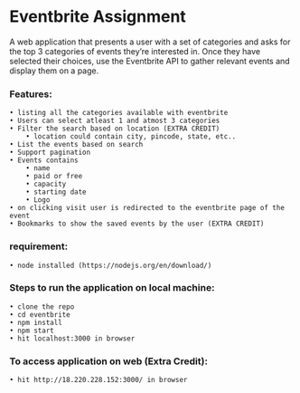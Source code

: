# Eventbrite Assignment

A web application that presents a user with a set of categories and asks for the top 3 categories of events they’re interested in. Once they have selected their choices, use the Eventbrite API to gather relevant events and display them on a page.

### Features:

	• listing all the categories available with eventbrite
	• Users can select atleast 1 and atmost 3 categories
	• Filter the search based on location (EXTRA CREDIT)
		• location could contain city, pincode, state, etc..
	• List the events based on search
	• Support pagination
	• Events contains 
		• name
		• paid or free
		• capacity
		• starting date
		• Logo
	• on clicking visit user is redirected to the eventbrite page of the event
	• Bookmarks to show the saved events by the user (EXTRA CREDIT)

### requirement:

	• node installed (https://nodejs.org/en/download/)

### Steps to run the application on local machine:

	• clone the repo 
	• cd eventbrite 
	• npm install
	• npm start 
	• hit localhost:3000 in browser

### To access application on web (Extra Credit):

	• hit http://18.220.228.152:3000/ in browser
